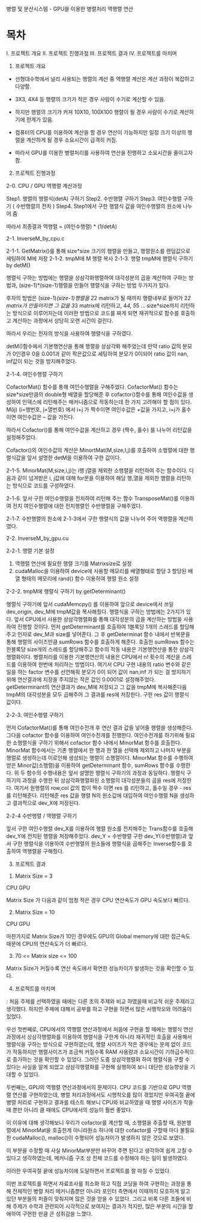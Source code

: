 병렬 및 분산시스템 - GPU을 이용한 병렬처리 역행렬 연산

# 목차

Ⅰ. 프로젝트 개요
Ⅱ. 프로젝트 진행과정
Ⅲ. 프로젝트 결과
Ⅳ. 프로젝트를 마치며



1.	프로젝트 개요


-	선형대수학에서 널리 사용되는 행렬의 계산 중 역행렬 계산은 계산 과정이 복잡하고 다양함.





-	3X3, 4X4 등 행렬의 크기가 작은 경우 사람이 수기로 계산할 수 있음.





-	하지만 행렬의 크기가 커져 10X10, 100X100 행렬이 될 경우 사람이 수기로 계산하기에 한계가 있음.





-	컴퓨터의 CPU를 이용하여 계산을 할 경우 연산이 가능하지만 일정 크기 이상의 행렬을 계산하게 될 경우 소요시간이 급격히 커짐.





-	따라서 GPU를 이용한 병렬처리를 사용하여 연산을 진행하고 소요시간을 줄이고자 함.




2.	프로젝트 진행과정

2-0.  CPU / GPU 역행렬 계산과정

Step1. 행렬의 행렬식(detA) 구하기
Step2. 수반행렬 구하기
Step3. 여인수행렬 구하기 ( 수반행렬의 전치 )
Step4. Step1에서 구한 행렬식 값을 여인수행렬의 원소에 나누어 줌

따라서 최종결과 역행렬 = (여인수행렬) * (1/detA)

2-1. InverseM_by_cpu.c

  
	
2-1-1. GetMatrix()를 통해 size*size 크기의 행렬을 만들고, 행렬원소를 랜덤값으로 세팅하여 M에 저장 
2-1-2. tmpM에 M 행렬 복사
2-1-3. 행렬 tmpM에 행렬식 구하기 by detM()

	
행렬식 구하는 방법에는 행렬을 상삼각화행렬하여 대각성분의 곱을 계산하여 구하는 방법과, (size-1)*(size-1)행렬을 만들어 행렬식을 구하는 방법 두가지가 있다.

후자의 방법은 (size-1)*(size-1)행렬을 2*2 matrix가 될 때까지 행렬내부로 들어가 2*2 matrix가 만들어지면 그 값을 3*3 matrix에 리턴하고, 4*4, 5*5 … size*size까지 리턴하는  방식으로 이루어지는데 이러한 방법으로 코드를 짜게 되면 재귀적으로 함수를 호출하고 계산하는 과정에서 상당히 오랜 시간이 걸린다.

따라서 우리는 전자의 방식을 사용하여 행렬식을 구하였다.

detM()함수에서 기본행연산을 통해 행렬을 상삼각화 해주었는데 만약 ratio 값의 분모가 0인경우 0을 0.001과 같이 작은값으로 세팅하여 분모가 0이되어 ratio 값이 nan, inf값이 되는 것을 방지해주었다.


 	 
	

2-1-4. 여인수행렬 구하기


CofactorMat() 함수를 통해 여인수행렬을 구해주었다. CofactorMat() 함수는 size*size만큼의 double형 배열을 할당해준 후 cofactor()함수를 통해 여인수값을 생성하여 인덱스에 리턴해주는 매커니즘으로 작동하는데 한 가지 고려해야 할 점이 있다. M(ij) (i=행번호, j=열번호) 에서 i+j 가 짝수이면 여인수값은 +값을 가지고, i+j가 홀수이면 여인수값은 – 값을 가진다.

따라서 Cofactor()를 통해 여인수값을 계산하고 경우 (짝수, 홀수) 를 나누어 리턴값을 설정해주었다.

Cofactor()의 여인수값의 계산은 MinortMat(M,size,I,j)를 호출하여 소행렬에 대한 행렬식값을 앞서 설명한 detM을 이용하여 구한 값이다.

 


2-1-5. MinorMat(M,size,i,j)는 i행 j열을 제외한 소행렬을 리턴하여 주는 함수이다. 다음과 같이 넘겨받은 i, j값에 대해 for문을 이용하여 해당 행,열을 제외한 행렬을 리턴하는 방식으로 코드를 구성하였다.


 

2-1-6. 앞서 구한 여인수행렬을 전치하여 리턴해 주는 함수 TransposeMat()를 이용하여 전치 여인수행렬에 대한 전치행렬인 수반행렬을 구해주었다.

2-1-7. 수반행렬의 원소에 2-1-3에서 구한 행렬식의 값을 나누어 주어 역행렬을 계산하였다.




	
2-2. InverseM_by_gpu.cu
	
 

2-2-1. 행렬 기본 설정

1) 역행렬 연산에 필요한 행렬 크기를 Matrixsize로 설정
2)  cudaMalloc을 이용하여 device에 사용할 메모리를 배열형태로 할당
3  할당된 배열 형태의 메모리에 rand() 함수 이용하여 행렬 원소 설정

 
2-2-2. tmpM에 행렬식 구하기 by getDeterminant()

행렬식 구하기에 앞서 cudaMemcpy() 를 이용하여 앞으로 device에서 쓰일 dev_origin, dev_M에 tmpM값을 복사해줬다.
행렬식을 구하는 방법에는 2가지가 있다. 앞서 CPU에서 사용한 상삼각행렬화를 통해 대각성분의 곱을 계산하는 방법을 사용하여 진행할 것이다.
먼저 getDeterminant를 호출하여 1블록당 1개의 스레드를 할당해주고 인자로 dev_M과 size를 넣어준다.
그 후 getDeterminat 함수 내에서 반복문을 통해 행렬의 사이즈만큼 sumRows 함수를 호출하게 해준다.
호출한 sumRows 함수는 한블록당 size개의 스레드를 할당해주고 함수의 작동 내용은 기본행연산을 통한 상삼각행렬화이다.
병렬처리를 이용한 기본행연산의 내용은 CPU에서 n! 횟수의 계산을 스레드를 이용하여 한번에 처리하는 방법이다.
여기서 CPU 구현 내용의 ratio 변수와 같은 일을 하는 factor 변수를 선언해줘 분모가 0이 되어 값이 nan,inf 가 되는 걸 방지하기 위해 연산결과에 지장을 주지않는 작은 값인 0.0001로 설정해주었다.
getDeterminant의 연산결과가 dev_M에 저장되고 그 값을 tmpM에 복사해준다음 tmpM의 대각성분을 모두 곱해주어 그 결과를 res에 저장한다. 구한 res 값이 행렬식 값이다.
 
 

2-2-3. 여인수행렬 구하기

먼저 CofactorMat()를 통해 여인수전개 후 연산 결과 값을 넣어줄 행렬을 생성해준다.
그다음 cofactor 함수를 이용하여 여인수전개를 진행한다. 여인수전개를 하기위해 필요한 소행렬식을 구하기 위해서
cofactor 함수 내에서 MinorMat 함수를 호출한다.
MinorMat 함수에서는 기존 행렬에서 한 행과 한 열을 선택해 제외하고 나머지 부분을 행렬로 생성하는데 이로인해 생성되는 행렬이 소행렬이다.
MinorMat 함수를 수행하여 얻은 Minor값(소행렬)을 이용하여 getDeterminant 함수, sumRows 함수를 수행한다.
위 두 함수의 수행내용은 앞서 설명한 행렬식 구하기의 과정과 동일하다.
행렬식 구하기의 과정을 수행한 뒤 상삼각화행렬화된 소행렬의 대각성분들의 곱을 res에 저장한다.
여기서 원행렬의 row,col 값의 합이 짝수 이면 res 를 리턴하고, 홀수일 경우 - res를 리턴해준다.
리턴해준 res 값을 행렬 N의 원소값에 대입하여 여인수행렬 N을 생성하고 결과적으로 dev_X에 저장된다.


 
2-2-4 수반행렬 / 역행렬 구하기

앞서 구한 여인수행렬 dev_X를 이용하여 행렬 원소를 전치해주는 Trans함수를 호출해 dev_Y에  전치된 행렬을 저장해주었다.
dev_Y = 수반행렬
구한 dev_Y(수반행렬)과 앞서 구한 행렬식을 이용하여 수반행렬의 원소들에 행렬식을 곱해주는 Inverse함수를 호출하여 역행렬을 구해줬다.





3. 프로젝트 결과

1)	Matrix Size = 3		

CPU	GPU
 	 

Matrix Size 가 다음과 같이 엄청 작은 경우 CPU 연산속도가 GPU 속도보다 빠르다.






2)	Matrix Size = 10


CPU	GPU
 	 
마찬가지로 Matrix Size가 10인 경우에도 GPU의 Global memory에 대한 접근속도 때문에 CPU의 연산속도가 더 빠르다.




3)	70 <= Matrix size <= 100


Matrix Size가 커질수록 연산 속도에서 확연한 성능차이가 발생하는 것을 확인할 수 있다.



4. 프로젝트를 마치며

 
: 처음 주제를 선택하였을 때에는 다른 조의 주제와 비교 하였을때 비교적 쉬운 주제라고 생각했다. 하지만 주제에 대해서 공부를 하고 구현을 하면서 많은 시행착오와 어려움이 있었다. 

우선 첫번째로, CPU에서의 역행렬 연산과정에서 처음에 구현을 할 때에는 행렬식 연산과정에서 상삼각행렬화를 이용하여 행렬식을 구한게 아니라 재귀적인 호출을 사용해서 행렬식을 구하는 방식으로 구현하였는데, 행렬 사이즈가 작은 경우에는 문제 없이 코드가 작동하지만 행렬사이즈가 조금씩 커질수록 RAM 사용량과 소요시간이 기하급수적으로 증가하는 것을 확인할 수 있었다. 그러던 도중 상삼각행렬화 하여 행렬식을 구할 수 있다는 사실을 알게 되었고 상삼각행렬화를 구현해 실행하여 보니 대단한 성능향상을 기대할 수 있었다.

두번째는,  GPU의 역행렬 연산과정에서의 문제이다.  CPU 코드를 기반으로 GPU 역행렬 연산를 구현하였는데, 병렬 처리과정에서도 시행착오를 많이 겪었지만 우여곡절 끝에 병렬 처리로 구현하고 결과를 테스트 해보니 CPU와 비교하였을 때 행렬 사이즈가 작을 때 뿐만 아니라 클 때에도 CPU에서의 성능이 훨씬 좋았다.

이 이유에 대해 생각해보니 우리가 cofactor를 계산할 때, 소행렬을 추출할 때, 원본행렬에서 MinorMat을 호출한게 아니라원소 하나에 대한 cofactor를 구할때 마다 불필요한 cudaMalloc(), malloc()이 수행되어 성능차이가 발생하지 않은 것으로 보였다.

이 부분을 수정할 때 사실 MinorMat부분만 바꾸어 주면 된다고 생각하여 쉽게 고칠 수 있다고 생각하였는데, 메커니즘 구조 상 전체 코드를 수정해야 하는 일이 발생하였다. 

이러한 우여곡절 끝에 성능차이에 도달하면서 프로젝트를 잘 마칠 수 있었다.

이번 프로젝트를 하면서 자료조사를 최소화 하고 직접 코딩을 하여 구현하는 과정을 통해 전체적인 병렬 처리 메커니즘뿐만 아니라 포인터 측면에서 이때까지 모호하게 알고 있던 부분들의 퍼즐이 맞춰지며 많은 것을 얻을 수 있었다.
그리고 비록 다른 조들에 비해 주제가 수학과 관련되어 시각적으로 보여지는 결과가 적지만, 많은 부분의 시간을 할애하여 구현한 만큼 큰 성취감을 느꼈다.
